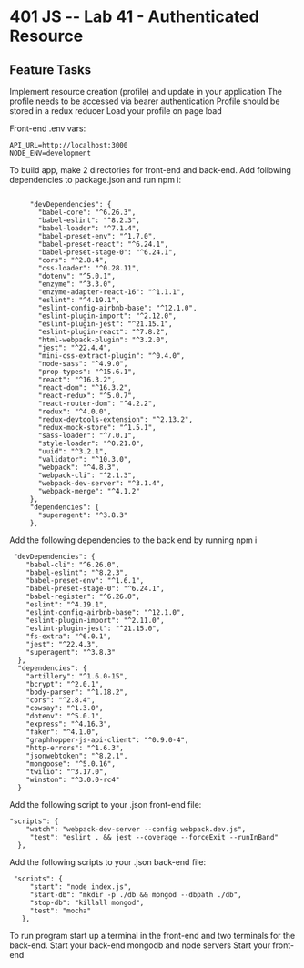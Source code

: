 # 401 JS --  Lab 41 - Authenticated Resource

 
## Feature Tasks
Implement resource creation (profile) and update in your application
The profile needs to be accessed via bearer authentication
Profile should be stored in a redux reducer
Load your profile on page load


Front-end .env vars:

```
API_URL=http://localhost:3000
NODE_ENV=development

```

To build app, make 2 directories for front-end and back-end.
Add following dependencies to package.json and run npm i:

```

     "devDependencies": {
       "babel-core": "^6.26.3",
       "babel-eslint": "^8.2.3",
       "babel-loader": "^7.1.4",
       "babel-preset-env": "^1.7.0",
       "babel-preset-react": "^6.24.1",
       "babel-preset-stage-0": "^6.24.1",
       "cors": "^2.8.4",
       "css-loader": "^0.28.11",
       "dotenv": "^5.0.1",
       "enzyme": "^3.3.0",
       "enzyme-adapter-react-16": "^1.1.1",
       "eslint": "^4.19.1",
       "eslint-config-airbnb-base": "^12.1.0",
       "eslint-plugin-import": "^2.12.0",
       "eslint-plugin-jest": "^21.15.1",
       "eslint-plugin-react": "^7.8.2",
       "html-webpack-plugin": "^3.2.0",
       "jest": "^22.4.4",
       "mini-css-extract-plugin": "^0.4.0",
       "node-sass": "^4.9.0",
       "prop-types": "^15.6.1",
       "react": "^16.3.2",
       "react-dom": "^16.3.2",
       "react-redux": "^5.0.7",
       "react-router-dom": "^4.2.2",
       "redux": "^4.0.0",
       "redux-devtools-extension": "^2.13.2",
       "redux-mock-store": "^1.5.1",
       "sass-loader": "^7.0.1",
       "style-loader": "^0.21.0",
       "uuid": "^3.2.1",
       "validator": "^10.3.0",
       "webpack": "^4.8.3",
       "webpack-cli": "^2.1.3",
       "webpack-dev-server": "^3.1.4",
       "webpack-merge": "^4.1.2"
     },
     "dependencies": {
       "superagent": "^3.8.3"
     },

```

Add the following dependencies to the back end by running npm i

```
 "devDependencies": {
    "babel-cli": "^6.26.0",
    "babel-eslint": "^8.2.3",
    "babel-preset-env": "^1.6.1",
    "babel-preset-stage-0": "^6.24.1",
    "babel-register": "^6.26.0",
    "eslint": "^4.19.1",
    "eslint-config-airbnb-base": "^12.1.0",
    "eslint-plugin-import": "^2.11.0",
    "eslint-plugin-jest": "^21.15.0",
    "fs-extra": "^6.0.1",
    "jest": "^22.4.3",
    "superagent": "^3.8.3"
  },
  "dependencies": {
    "artillery": "^1.6.0-15",
    "bcrypt": "^2.0.1",
    "body-parser": "^1.18.2",
    "cors": "^2.8.4",
    "cowsay": "^1.3.0",
    "dotenv": "^5.0.1",
    "express": "^4.16.3",
    "faker": "^4.1.0",
    "graphhopper-js-api-client": "^0.9.0-4",
    "http-errors": "^1.6.3",
    "jsonwebtoken": "^8.2.1",
    "mongoose": "^5.0.16",
    "twilio": "^3.17.0",
    "winston": "^3.0.0-rc4"
  }
```

Add the following script to your .json front-end file:

```
"scripts": {
    "watch": "webpack-dev-server --config webpack.dev.js",
     "test": "eslint . && jest --coverage --forceExit --runInBand"
  },
```

Add the following scripts to your .json back-end file:

```
 "scripts": {
     "start": "node index.js",
     "start-db": "mkdir -p ./db && mongod --dbpath ./db",
     "stop-db": "killall mongod",
     "test": "mocha"
   },
```

To run program start up a terminal in the front-end and two terminals for the back-end.
Start your back-end mongodb and node servers
Start your front-end


